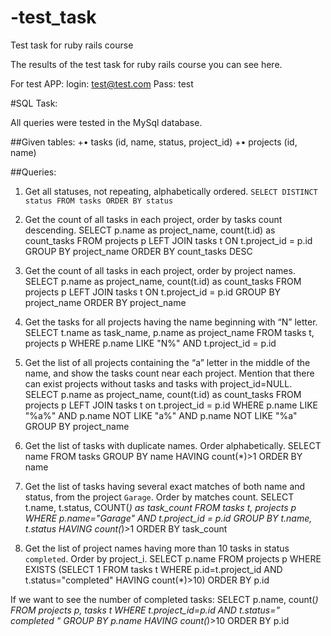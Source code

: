 # -test_task
 Test task for ruby rails course

The results of the test task for ruby rails course you can see here.

For test APP:
login: test@test.com
Pass: test

#SQL Task:

All queries were tested in the MySql database.

##Given tables:
+•	tasks (id, name, status, project_id)
+•	projects (id, name)

##Queries:
1.	Get all statuses, not repeating, alphabetically ordered.
`SELECT DISTINCT status FROM tasks ORDER BY status`

2.	Get the count of all tasks in each project, order by tasks count descending.
SELECT p.name as project_name, count(t.id) as count_tasks FROM projects p LEFT JOIN tasks t ON  t.project_id = p.id  GROUP BY project_name ORDER BY count_tasks DESC

3.	Get the count of all tasks in each project, order by project names. 
SELECT p.name as project_name, count(t.id) as count_tasks FROM projects p LEFT JOIN tasks t ON  t.project_id = p.id  GROUP BY project_name ORDER BY project_name

4.	Get the tasks for all projects having the name beginning with “N” letter.
SELECT t.name as task_name, p.name as project_name FROM tasks t, projects p WHERE p.name LIKE "N%" AND t.project_id = p.id

5.	Get the list of all projects containing the “a” letter in the middle of the name, and show the tasks count near each project. Mention that there can exist projects without tasks and tasks with project_id=NULL.
SELECT p.name as project_name, count(t.id) as count_tasks FROM projects p LEFT JOIN tasks t on t.project_id = p.id WHERE p.name LIKE "%a%" AND p.name NOT LIKE "a%" AND p.name NOT LIKE "%a" GROUP BY project_name

6.	Get the list of tasks with duplicate names. Order alphabetically.
SELECT name FROM tasks GROUP BY name HAVING count(*)>1 ORDER BY name

7.	Get the list of tasks having several exact matches of both name and status, from the project `Garage`. Order by matches count. 
SELECT t.name, t.status, COUNT(*) as task_count FROM tasks t, projects p WHERE p.name="Garage" AND t.project_id = p.id GROUP BY t.name, t.status HAVING count(*)>1 ORDER BY task_count

8.	Get the list of project names having more than 10 tasks in status `completed`. Order by project_i.
SELECT p.name FROM projects p WHERE EXISTS (SELECT 1 FROM tasks t WHERE p.id=t.project_id AND t.status="completed" HAVING count(*)>10) ORDER BY p.id

If we want to see the number of completed tasks:
SELECT p.name, count(*) FROM projects p, tasks t WHERE t.project_id=p.id AND t.status=" completed " GROUP BY p.name HAVING count(*)>10 ORDER BY p.id
